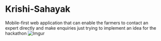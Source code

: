 # Krishi-Sahayak
Mobile-first web application that can enable the farmers to contact an expert directly and make enquiries
just trying to implement an idea for the hackathon
![Imgur](https://i.imgur.com/0UZeEiX.jpg)